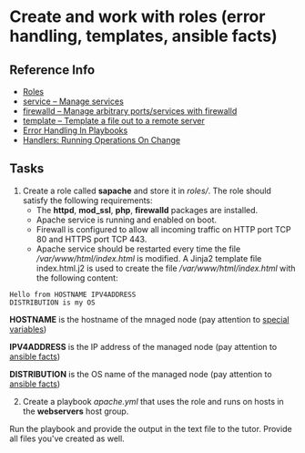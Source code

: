# Create and work with roles  (error handling, templates, ansible facts)

## Reference Info

* [Roles](https://docs.ansible.com/ansible/latest/user_guide/playbooks_reuse_roles.html)
* [service – Manage services](https://docs.ansible.com/ansible/latest/modules/service_module.html)
* [firewalld – Manage arbitrary ports/services with firewalld](https://docs.ansible.com/ansible/latest/modules/firewalld_module.html#firewalld-module)
* [template – Template a file out to a remote server](https://docs.ansible.com/ansible/latest/modules/template_module.html#template-module)
* [Error Handling In Playbooks](https://docs.ansible.com/ansible/latest/user_guide/playbooks_error_handling.html)
* [Handlers: Running Operations On Change](https://docs.ansible.com/ansible/latest/user_guide/playbooks_intro.html#handlers-running-operations-on-change)



## Tasks

1. Create a role called **sapache** and store it in _roles/_. The role should satisfy the following requirements:
	* The **httpd**, **mod_ssl**, **php**, **firewalld** packages are installed. 
	* Apache service is running and enabled on boot.
	* Firewall is configured to allow all incoming traffic on HTTP port TCP 80 and HTTPS port TCP 443.
	* Apache service should be restarted every time the file _/var/www/html/index.html_ is modified. 
	  A Jinja2 template file index.html.j2 is used to create the file _/var/www/html/index.html_ with the following content:
```bsh
Hello from HOSTNAME IPV4ADDRESS
DISTRIBUTION is my OS
```
**HOSTNAME** is the hostname of the mnaged node (pay attention to [special variables](https://docs.ansible.com/ansible/latest/reference_appendices/special_variables.html))

**IPV4ADDRESS** is the IP address of the managed node (pay attention to [ansible facts](https://docs.ansible.com/ansible/devel/user_guide/playbooks_vars_facts.html#ansible-facts))

**DISTRIBUTION** is the OS name of the managed node (pay attention to [ansible facts](https://docs.ansible.com/ansible/devel/user_guide/playbooks_vars_facts.html#ansible-facts))

2. Create a playbook _apache.yml_ that uses the role and runs on hosts in the **webservers** host group.

Run the playbook and provide the output in the text file to the tutor. Provide all files you've created as well.
